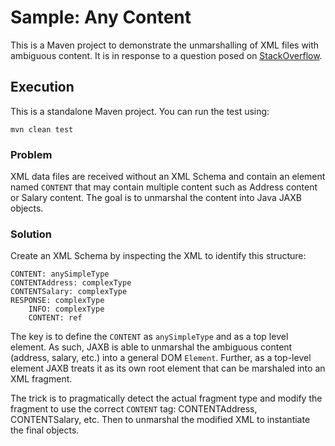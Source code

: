 # Sample: Any Content

This is a Maven project to demonstrate the unmarshalling of XML files with ambiguous content. It is in response to a question posed on [StackOverflow](https://stackoverflow.com/questions/75696006/jaxb-xml-to-pojo-using-inheritance-how-to).

## Execution

This is a standalone Maven project. You can run the test using:

~~~
mvn clean test
~~~

### Problem

XML data files are received without an XML Schema and contain an element named `CONTENT` that may contain multiple content such as Address content or Salary content. The goal is to unmarshal the content into Java JAXB objects.

### Solution

Create an XML Schema by inspecting the XML to identify this structure:

~~~
CONTENT: anySimpleType
CONTENTAddress: complexType
CONTENTSalary: complexType
RESPONSE: complexType
    INFO: complexType
    CONTENT: ref
~~~

The key is to define the `CONTENT` as `anySimpleType` and as a top level element. As such, JAXB is able to unmarshal the ambiguous content (address, salary, etc.) into a general DOM `Element`. Further, as a top-level element JAXB treats it as its own root element that can be marshaled into an XML fragment.

The trick is to pragmatically detect the actual fragment type and modify the fragment to use the correct `CONTENT` tag: CONTENTAddress, CONTENTSalary, etc. Then to unmarshal the modified XML to instantiate the final objects.
